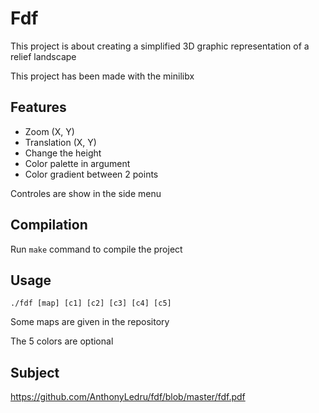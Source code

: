 # Fdf

This project is about creating a simplified 3D graphic representation of a
relief landscape

This project has been made with the minilibx

## Features

- Zoom (X, Y)
- Translation (X, Y)
- Change the height
- Color palette in argument
- Color gradient between 2 points

Controles are show in the side menu

## Compilation

Run `make` command to compile the project

## Usage

```
./fdf [map] [c1] [c2] [c3] [c4] [c5]
```
Some maps are given in the repository

The 5 colors are optional

## Subject 
 
https://github.com/AnthonyLedru/fdf/blob/master/fdf.pdf

